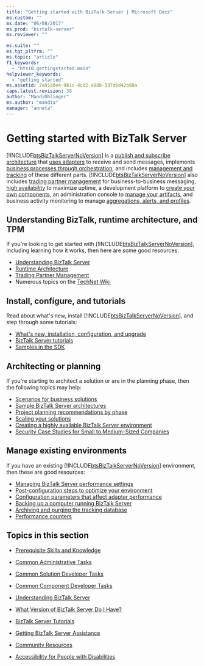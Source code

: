 ```yaml
---
title: "Getting started with BizTalk Server | Microsoft Docs"
ms.custom: ""
ms.date: "06/08/2017"
ms.prod: "biztalk-server"
ms.reviewer: ""

ms.suite: ""
ms.tgt_pltfrm: ""
ms.topic: "article"
f1_keywords:
  - "bts10.gettingstarted.main"
helpviewer_keywords:
  - "getting started"
ms.assetid: 7a91a0e4-9b1c-4cd2-a98b-337d6d42b08a
caps.latest.revision: 38
author: "MandiOhlinger"
ms.author: "mandia"
manager: "anneta"
---
```

# Getting started with BizTalk Server
[!INCLUDE[btsBizTalkServerNoVersion](../includes/btsbiztalkservernoversion-md.md)] is a [publish and subscribe architecture](../core/publish-and-subscribe-architecture.md) that [uses adapters](../core/using-adapters.md) to receive and send messages, implements [business processes through orchestration](../core/defining-business-processes.md), and includes [management and tracking](../core/management-and-tracking-architecture.md) of these different parts. [!INCLUDE[btsBizTalkServerNoVersion](../includes/btsbiztalkservernoversion-md.md)] also includes [trading partner management](../core/trading-partner-management-using-biztalk-server.md) for business-to-business messaging, [high availability](../core/planning-for-high-availability3.md) to maximize uptime, a development platform to [create your own components](../core/developing-custom-components.md),  an administration console to [manage your artifacts](../core/operational-and-administrative-tasks-in-your-biztalk-environment.md), and business activity monitoring to manage [aggregations, alerts, and profiles](../core/using-business-activity-monitoring.md).

## Understanding BizTalk, runtime architecture, and TPM
If you're looking to get started with [!INCLUDE[btsBizTalkServerNoVersion](../includes/btsbiztalkservernoversion-md.md)], including learning how it works, then here are some good resources:

* [Understanding BizTalk Server](../core/understanding-biztalk-server.md)
* [Runtime Architecture](../core/runtime-architecture.md)
* [Trading Partner Management](../core/trading-partner-management-using-biztalk-server.md)
* Numerous topics on the [TechNet Wiki](https://social.technet.microsoft.com/wiki/contents/articles/2240.biztalk-server-resources-on-the-technet-wiki.aspx)

## Install, configure, and tutorials
Read about what's new, install [!INCLUDE[btsBizTalkServerNoVersion](../includes/btsbiztalkservernoversion-md.md)], and step through some tutorials:

* [What's new, installation, configuration, and upgrade](../install-and-config-guides/biztalk-server-what-s-new-installation-configuration-and-upgrade.md)
* [BizTalk Server tutorials](../core/biztalk-server-tutorials.md)
* [Samples in the SDK](../core/samples-in-the-sdk.md)

## Architecting or planning
If you're starting to architect a solution or are in the planning phase, then the following topics may help:

* [Scenarios for business solutions](../core/scenarios-for-business-solutions.md)
* [Sample BizTalk Server architectures](../core/sample-biztalk-server-architectures.md)
* [Project planning recommendations by phase](../core/project-planning-recommendations-by-phase.md)
* [Scaling your solutions](../core/scaling-your-solutions.md)
* [Creating a highly available BizTalk Server environment](../core/creating-a-highly-available-biztalk-server-environment.md)
* [Security Case Studies for Small to Medium-Sized Companies](../core/security-case-studies-for-small-to-medium-sized-companies.md)

## Manage existing environments
If you have an existing [!INCLUDE[btsBizTalkServerNoVersion](../includes/btsbiztalkservernoversion-md.md)] environment, then these are good resources:

* [Managing BizTalk Server performance settings](../core/managing-biztalk-server-performance-settings.md)
* [Post-configuration steps to optimize your environment](../install-and-config-guides/post-configuration-steps-to-optimize-your-environment.md)
* [Configuration parameters that affect adapter performance](../core/configuration-parameters-that-affect-adapter-performance.md)
* [Backing up a computer running BizTalk Server](../core/backing-up-a-computer-running-biztalk-server.md)
* [Archiving and purging the tracking database](../core/archiving-and-purging-the-biztalk-tracking-database.md)
* [Performance counters](../core/performance-counters.md)


## Topics in this section

-   [Prerequisite Skills and Knowledge](../core/prerequisite-skills-and-knowledge5.md)

-   [Common Administrative Tasks](../core/common-administrative-tasks4.md)

-   [Common Solution Developer Tasks](../core/common-solution-developer-tasks.md)

-   [Common Component Developer Tasks](../core/common-component-developer-tasks.md)

-   [Understanding BizTalk Server](../core/understanding-biztalk-server.md)

-   [What Version of BizTalk Server Do I Have?](../core/what-version-of-biztalk-server-do-i-have.md)

-   [BizTalk Server Tutorials](../core/biztalk-server-tutorials.md)

-   [Getting BizTalk Server Assistance](../core/getting-biztalk-server-assistance.md)

-   [Community Resources](../core/community-resources5.md)

-   [Accessibility for People with Disabilities](../core/accessibility-for-people-with-disabilities1.md)
